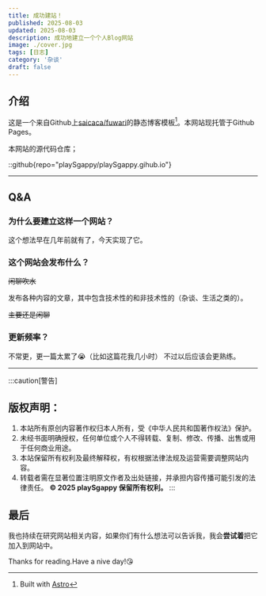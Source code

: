 ```yaml
---
title: 成功建站！
published: 2025-08-03
updated: 2025-08-03
description: 成功地建立一个个人Blog网站
image: ./cover.jpg
tags: [日志]
category: '杂谈'
draft: false
---
```


## 介绍
这是一个来自Github上[saicaca/fuwari](https://github.com/saicaca/fuwari)的静态博客模板[^1]。本网站现托管于Github Pages。

[^1]: Built with [Astro](https://astro.build/)

本网站的源代码仓库；

::github{repo="playSgappy/playSgappy.gihub.io"}

---

## Q&A

### 为什么要建立这样一个网站？
这个想法早在几年前就有了，今天实现了它。

### 这个网站会发布什么？
~~闲聊吹水~~

发布各种内容的文章，其中包含技术性的和非技术性的（杂谈、生活之类的）。

~~主要还是闲聊~~

### 更新频率？
不常更，更一篇太累了😭（比如这篇花我几小时）
不过以后应该会更熟练。

---

:::caution[警告]
## 版权声明：  
1. 本站所有原创内容著作权归本人所有，受《中华人民共和国著作权法》保护。
2. 未经书面明确授权，任何单位或个人不得转载、复制、修改、传播、出售或用于任何商业用途。
3. 本站保留所有权利及最终解释权，有权根据法律法规及运营需要调整网站内容。
4. 转载者需在显著位置注明原文作者及出处链接，并承担内容传播可能引发的法律责任。
**© 2025 playSgappy 保留所有权利。**
:::

## 最后
我也持续在研究网站相关内容，如果你们有什么想法可以告诉我，我会**尝试着**把它加入到网站中。

Thanks for reading.Have a nive day!😘
